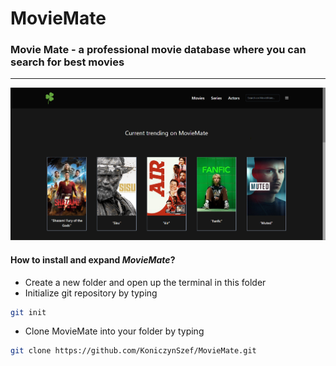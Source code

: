 # MovieMate
### Movie Mate - a professional movie database where you can search for best movies
___

![Home page](/public/home.png)

#### How to install and expand *MovieMate*?
* Create a new folder and open up the terminal in this folder
* Initialize git repository by typing
```bash
git init
```
* Clone MovieMate into your folder by typing
```bash
git clone https://github.com/KoniczynSzef/MovieMate.git
```
